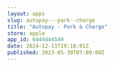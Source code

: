 ```yaml
---
layout: apps
slug: autopay---park--charge
title: "Autopay - Park & Charge"
store: apple
app_id: 6444444549
date: 2024-12-11T19:18:01Z
published: 2023-05-30T07:00:00Z
---
```

